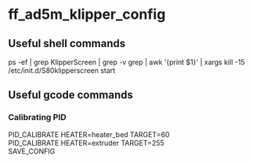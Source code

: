 # ff_ad5m_klipper_config  
## Useful shell commands  
  
ps -ef | grep KlipperScreen | grep -v grep | awk '{print $1}' | xargs kill -15  
/etc/init.d/S80klipperscreen start  

## Useful gcode commands
### Calibrating PID
PID_CALIBRATE HEATER=heater_bed TARGET=60    
PID_CALIBRATE HEATER=extruder TARGET=255  
SAVE_CONFIG  